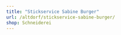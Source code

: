 ```yaml
---
title: "Stickservice Sabine Burger"
url: /altdorf/stickservice-sabine-burger/
shop: Schneiderei
---
```

